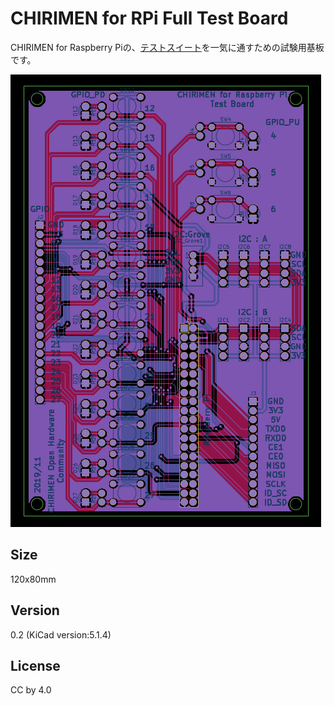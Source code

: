 # CHIRIMEN for RPi Full Test Board

CHIRIMEN for Raspberry Piの、[テストスイート](https://github.com/chirimen-oh/chirimen-raspi3/tree/master/gc/testSet)を一気に通すための試験用基板です。

![board](./board.png)

## Size
120x80mm

## Version

0.2 (KiCad version:5.1.4)

## License

CC by 4.0







